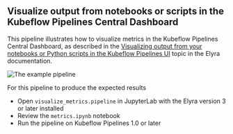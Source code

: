 <!--
{% comment %}
Copyright 2018-2022 Elyra Authors

Licensed under the Apache License, Version 2.0 (the "License");
you may not use this file except in compliance with the License.
You may obtain a copy of the License at

http://www.apache.org/licenses/LICENSE-2.0

Unless required by applicable law or agreed to in writing, software
distributed under the License is distributed on an "AS IS" BASIS,
WITHOUT WARRANTIES OR CONDITIONS OF ANY KIND, either express or implied.
See the License for the specific language governing permissions and
limitations under the License.
{% endcomment %}
-->
##  Visualize output from notebooks or scripts in the Kubeflow Pipelines Central Dashboard

This pipeline illustrates how to visualize metrics in the Kubeflow Pipelines Central Dashboard, as described in the [Visualizing output from your notebooks or Python scripts in the Kubeflow Pipelines UI](https://elyra.readthedocs.io/en/latest/recipes/visualizing-output-in-the-kfp-ui.html) topic in the Elyra documentation.


![The example pipeline](doc/images/metrics_pipeline.png)


For this pipeline to produce the expected results
- Open `visualize_metrics.pipeline` in JupyterLab with the Elyra version 3 or later installed
- Review the `metrics.ipynb` notebook
- Run the pipeline on Kubeflow Pipelines 1.0 or later
